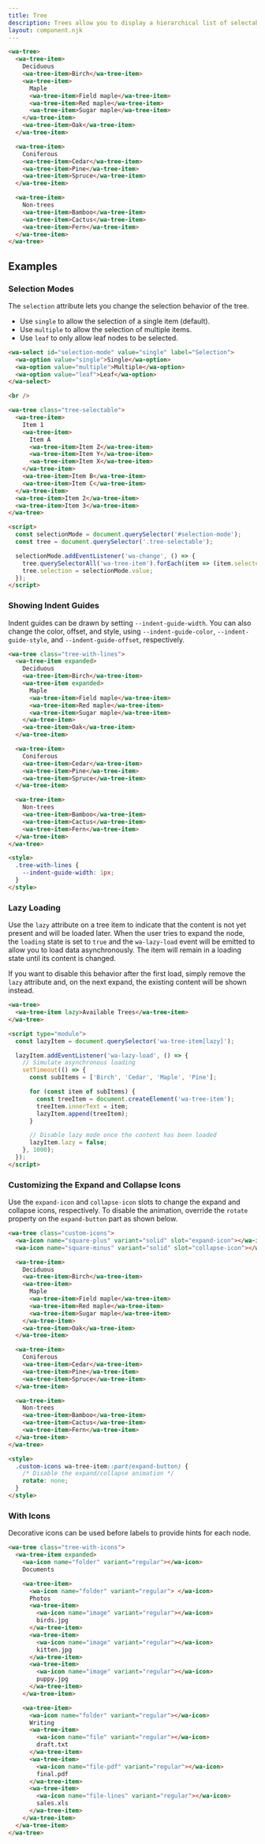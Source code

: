 ```yaml
---
title: Tree
description: Trees allow you to display a hierarchical list of selectable tree items. Items with children can be expanded and collapsed as desired by the user.
layout: component.njk
---
```


```html {.example}
<wa-tree>
  <wa-tree-item>
    Deciduous
    <wa-tree-item>Birch</wa-tree-item>
    <wa-tree-item>
      Maple
      <wa-tree-item>Field maple</wa-tree-item>
      <wa-tree-item>Red maple</wa-tree-item>
      <wa-tree-item>Sugar maple</wa-tree-item>
    </wa-tree-item>
    <wa-tree-item>Oak</wa-tree-item>
  </wa-tree-item>

  <wa-tree-item>
    Coniferous
    <wa-tree-item>Cedar</wa-tree-item>
    <wa-tree-item>Pine</wa-tree-item>
    <wa-tree-item>Spruce</wa-tree-item>
  </wa-tree-item>

  <wa-tree-item>
    Non-trees
    <wa-tree-item>Bamboo</wa-tree-item>
    <wa-tree-item>Cactus</wa-tree-item>
    <wa-tree-item>Fern</wa-tree-item>
  </wa-tree-item>
</wa-tree>
```

## Examples

### Selection Modes

The `selection` attribute lets you change the selection behavior of the tree.

- Use `single` to allow the selection of a single item (default).
- Use `multiple` to allow the selection of multiple items.
- Use `leaf` to only allow leaf nodes to be selected.

```html {.example}
<wa-select id="selection-mode" value="single" label="Selection">
  <wa-option value="single">Single</wa-option>
  <wa-option value="multiple">Multiple</wa-option>
  <wa-option value="leaf">Leaf</wa-option>
</wa-select>

<br />

<wa-tree class="tree-selectable">
  <wa-tree-item>
    Item 1
    <wa-tree-item>
      Item A
      <wa-tree-item>Item Z</wa-tree-item>
      <wa-tree-item>Item Y</wa-tree-item>
      <wa-tree-item>Item X</wa-tree-item>
    </wa-tree-item>
    <wa-tree-item>Item B</wa-tree-item>
    <wa-tree-item>Item C</wa-tree-item>
  </wa-tree-item>
  <wa-tree-item>Item 2</wa-tree-item>
  <wa-tree-item>Item 3</wa-tree-item>
</wa-tree>

<script>
  const selectionMode = document.querySelector('#selection-mode');
  const tree = document.querySelector('.tree-selectable');

  selectionMode.addEventListener('wa-change', () => {
    tree.querySelectorAll('wa-tree-item').forEach(item => (item.selected = false));
    tree.selection = selectionMode.value;
  });
</script>
```

### Showing Indent Guides

Indent guides can be drawn by setting `--indent-guide-width`. You can also change the color, offset, and style, using `--indent-guide-color`, `--indent-guide-style`, and `--indent-guide-offset`, respectively.

```html {.example}
<wa-tree class="tree-with-lines">
  <wa-tree-item expanded>
    Deciduous
    <wa-tree-item>Birch</wa-tree-item>
    <wa-tree-item expanded>
      Maple
      <wa-tree-item>Field maple</wa-tree-item>
      <wa-tree-item>Red maple</wa-tree-item>
      <wa-tree-item>Sugar maple</wa-tree-item>
    </wa-tree-item>
    <wa-tree-item>Oak</wa-tree-item>
  </wa-tree-item>

  <wa-tree-item>
    Coniferous
    <wa-tree-item>Cedar</wa-tree-item>
    <wa-tree-item>Pine</wa-tree-item>
    <wa-tree-item>Spruce</wa-tree-item>
  </wa-tree-item>

  <wa-tree-item>
    Non-trees
    <wa-tree-item>Bamboo</wa-tree-item>
    <wa-tree-item>Cactus</wa-tree-item>
    <wa-tree-item>Fern</wa-tree-item>
  </wa-tree-item>
</wa-tree>

<style>
  .tree-with-lines {
    --indent-guide-width: 1px;
  }
</style>
```

### Lazy Loading

Use the `lazy` attribute on a tree item to indicate that the content is not yet present and will be loaded later. When the user tries to expand the node, the `loading` state is set to `true` and the `wa-lazy-load` event will be emitted to allow you to load data asynchronously. The item will remain in a loading state until its content is changed.

If you want to disable this behavior after the first load, simply remove the `lazy` attribute and, on the next expand, the existing content will be shown instead.

```html {.example}
<wa-tree>
  <wa-tree-item lazy>Available Trees</wa-tree-item>
</wa-tree>

<script type="module">
  const lazyItem = document.querySelector('wa-tree-item[lazy]');

  lazyItem.addEventListener('wa-lazy-load', () => {
    // Simulate asynchronous loading
    setTimeout(() => {
      const subItems = ['Birch', 'Cedar', 'Maple', 'Pine'];

      for (const item of subItems) {
        const treeItem = document.createElement('wa-tree-item');
        treeItem.innerText = item;
        lazyItem.append(treeItem);
      }

      // Disable lazy mode once the content has been loaded
      lazyItem.lazy = false;
    }, 1000);
  });
</script>
```

### Customizing the Expand and Collapse Icons

Use the `expand-icon` and `collapse-icon` slots to change the expand and collapse icons, respectively. To disable the animation, override the `rotate` property on the `expand-button` part as shown below.

```html {.example}
<wa-tree class="custom-icons">
  <wa-icon name="square-plus" variant="solid" slot="expand-icon"></wa-icon>
  <wa-icon name="square-minus" variant="solid" slot="collapse-icon"></wa-icon>

  <wa-tree-item>
    Deciduous
    <wa-tree-item>Birch</wa-tree-item>
    <wa-tree-item>
      Maple
      <wa-tree-item>Field maple</wa-tree-item>
      <wa-tree-item>Red maple</wa-tree-item>
      <wa-tree-item>Sugar maple</wa-tree-item>
    </wa-tree-item>
    <wa-tree-item>Oak</wa-tree-item>
  </wa-tree-item>

  <wa-tree-item>
    Coniferous
    <wa-tree-item>Cedar</wa-tree-item>
    <wa-tree-item>Pine</wa-tree-item>
    <wa-tree-item>Spruce</wa-tree-item>
  </wa-tree-item>

  <wa-tree-item>
    Non-trees
    <wa-tree-item>Bamboo</wa-tree-item>
    <wa-tree-item>Cactus</wa-tree-item>
    <wa-tree-item>Fern</wa-tree-item>
  </wa-tree-item>
</wa-tree>

<style>
  .custom-icons wa-tree-item::part(expand-button) {
    /* Disable the expand/collapse animation */
    rotate: none;
  }
</style>
```

### With Icons

Decorative icons can be used before labels to provide hints for each node.

```html {.example}
<wa-tree class="tree-with-icons">
  <wa-tree-item expanded>
    <wa-icon name="folder" variant="regular"></wa-icon>
    Documents

    <wa-tree-item>
      <wa-icon name="folder" variant="regular"> </wa-icon>
      Photos
      <wa-tree-item>
        <wa-icon name="image" variant="regular"></wa-icon>
        birds.jpg
      </wa-tree-item>
      <wa-tree-item>
        <wa-icon name="image" variant="regular"></wa-icon>
        kitten.jpg
      </wa-tree-item>
      <wa-tree-item>
        <wa-icon name="image" variant="regular"></wa-icon>
        puppy.jpg
      </wa-tree-item>
    </wa-tree-item>

    <wa-tree-item>
      <wa-icon name="folder" variant="regular"></wa-icon>
      Writing
      <wa-tree-item>
        <wa-icon name="file" variant="regular"></wa-icon>
        draft.txt
      </wa-tree-item>
      <wa-tree-item>
        <wa-icon name="file-pdf" variant="regular"></wa-icon>
        final.pdf
      </wa-tree-item>
      <wa-tree-item>
        <wa-icon name="file-lines" variant="regular"></wa-icon>
        sales.xls
      </wa-tree-item>
    </wa-tree-item>
  </wa-tree-item>
</wa-tree>
```
